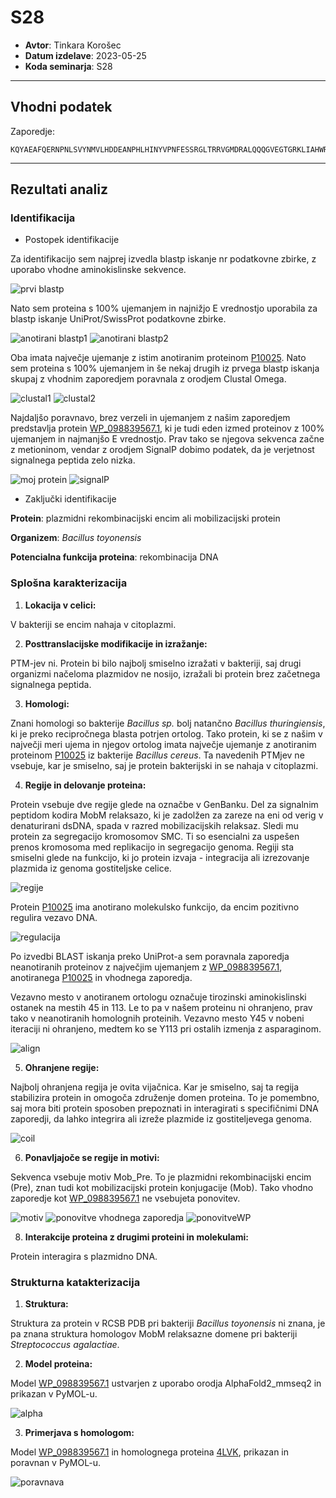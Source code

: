 # S28

- **Avtor**: Tinkara Korošec
- **Datum izdelave**: 2023-05-25
- **Koda seminarja**: S28

---
## Vhodni podatek

Zaporedje: 
```
KQYAEAFQERNPNLSVYNMVLHDDEANPHLHINYVPNFESSRGLTRRVGMDRALQQQGVEGTGRKLIAHWRALETAYIEQLAKEYIPNFERANVGSHKYMKVRQYKEYAE
```
---
## Rezultati analiz

### Identifikacija

* Postopek identifikacije

Za identifikacijo sem najprej izvedla blastp iskanje nr podatkovne zbirke, z uporabo vhodne aminokislinske sekvence.

![prvi blastp](s28-prvi_blastp.png)

Nato sem proteina s 100% ujemanjem in najnižjo E vrednostjo uporabila za blastp iskanje UniProt/SwissProt podatkovne zbirke. 

![anotirani blastp1](s28-anotirani_blastp1.png)
![anotirani blastp2](s28-anotirani_blastp2.png)

Oba imata največje ujemanje z istim anotiranim proteinom [P10025](https://www.uniprot.org/uniprotkb/P10025/entry#ptm_processing).
Nato sem proteina s 100% ujemanjem in še nekaj drugih iz prvega blastp iskanja skupaj z vhodnim zaporedjem poravnala z orodjem Clustal Omega. 

![clustal1](s28-clustal1.png)
![clustal2](s28-clustal2.png)

Najdaljšo poravnavo, brez verzeli in ujemanjem z našim zaporedjem predstavlja protein [WP_098839567.1](https://www.ncbi.nlm.nih.gov/protein/WP_098839567.1?report=genbank&log$=prottop&blast_rank=3&RID=6XZ7VW05013), ki je tudi eden izmed proteinov z 100% ujemanjem in najmanjšo E vrednostjo. Prav tako se njegova sekvenca začne z metioninom, vendar z orodjem SignalP dobimo podatek, da je verjetnost signalnega peptida zelo nizka.

![moj protein](s28-moj_protein.png)
![signalP](s28-signalP.png)

* Zaključki identifikacije

**Protein**: plazmidni rekombinacijski encim ali mobilizacijski protein

**Organizem**: *Bacillus toyonensis*

**Potencialna funkcija proteina**: rekombinacija DNA

### Splošna karakterizacija
1. **Lokacija v celici:**

V bakteriji se encim nahaja v citoplazmi. 

2. **Posttranslacijske modifikacije in izražanje:**

PTM-jev ni. Protein bi bilo najbolj smiselno izražati v bakteriji, saj drugi organizmi načeloma plazmidov ne nosijo, izražali bi protein brez začetnega signalnega peptida. 

3. **Homologi:**

Znani homologi so bakterije *Bacillus sp.* bolj natančno *Bacillus thuringiensis*, ki je preko recipročnega blasta potrjen ortolog. 
Tako protein, ki se z našim v največji meri ujema in njegov ortolog imata največje ujemanje z anotiranim proteinom [P10025](https://www.uniprot.org/uniprotkb/P10025/entry#ptm_processing) iz bakterije *Bacillus cereus*. Ta navedenih PTMjev ne vsebuje, kar je smiselno, saj je protein bakterijski in se nahaja v citoplazmi.

4. **Regije in delovanje proteina:**

Protein vsebuje dve regije glede na označbe v GenBanku. Del za signalnim peptidom kodira MobM relaksazo, ki je zadolžen za zareze na eni od verig v denaturirani dsDNA, spada v razred mobilizacijskih relaksaz. Sledi mu protein za segregacijo kromosomov SMC. Ti so esencialni za uspešen prenos kromosoma med replikacijo in segregacijo genoma. Regiji sta smiselni glede na funkcijo, ki jo protein izvaja - integracija ali izrezovanje plazmida iz genoma gostiteljske celice. 

![regije](s28-regije.png)

Protein [P10025](https://www.uniprot.org/uniprotkb/P10025/entry#ptm_processing) ima anotirano molekulsko funkcijo, da encim pozitivno regulira vezavo DNA. 

![regulacija](s28-regulacija.png)

Po izvedbi BLAST iskanja preko UniProt-a sem poravnala zaporedja neanotiranih proteinov z največjim ujemanjem z [WP_098839567.1](https://www.ncbi.nlm.nih.gov/protein/WP_098839567.1?report=genbank&log$=prottop&blast_rank=3&RID=6XZ7VW05013), anotiranega [P10025](https://www.uniprot.org/uniprotkb/P10025/entry#ptm_processing) in vhodnega zaporedja.

Vezavno mesto v anotiranem ortologu označuje tirozinski aminokislinski ostanek na mestih 45 in 113. Le to pa v našem proteinu ni ohranjeno, prav tako v neanotiranih homolognih proteinih. Vezavno mesto Y45 v nobeni iteraciji ni ohranjeno, medtem ko se Y113 pri ostalih izmenja z asparaginom. 

![align](s28-align.png)

5. **Ohranjene regije:**

Najbolj ohranjena regija je ovita vijačnica. Kar je smiselno, saj ta regija stabilizira protein in omogoča združenje domen proteina. To je pomembno, saj mora biti protein sposoben prepoznati in interagirati s specifičnimi DNA zaporedji, da lahko integrira ali izreže plazmide iz gostiteljevega genoma.

![coil](s28-coil.png)

6. **Ponavljajoče se regije in motivi:**

Sekvenca vsebuje motiv Mob_Pre. To je plazmidni rekombinacijski encim (Pre), znan tudi kot mobilizacijski protein konjugacije (Mob). Tako vhodno zaporedje kot [WP_098839567.1](https://www.ncbi.nlm.nih.gov/protein/WP_098839567.1?report=genbank&log$=prottop&blast_rank=3&RID=6XZ7VW05013) ne vsebujeta ponovitev. 

![motiv](s28-motiv.png)
![ponovitve vhodnega zaporedja](s28-pon.png)
![ponovitveWP](s28-ponWP.png)

8. **Interakcije proteina z drugimi proteini in molekulami:**

Protein interagira s plazmidno DNA.

### Strukturna katakterizacija
1. **Struktura:**

Struktura za protein v RCSB PDB pri bakteriji *Bacillus toyonensis* ni znana, je pa znana struktura homologov MobM relaksazne domene pri bakteriji *Streptococcus agalactiae*.

2. **Model proteina:**

Model [WP_098839567.1](https://www.ncbi.nlm.nih.gov/protein/WP_098839567.1?report=genbank&log$=prottop&blast_rank=3&RID=6XZ7VW05013) ustvarjen z uporabo orodja AlphaFold2_mmseq2 in prikazan v PyMOL-u.

![alpha](s28-alpha.png)

3. **Primerjava s homologom:**

Model [WP_098839567.1](https://www.ncbi.nlm.nih.gov/protein/WP_098839567.1?report=genbank&log$=prottop&blast_rank=3&RID=6XZ7VW05013) in homolognega proteina [4LVK](https://www.rcsb.org/structure/4LVK), prikazan in poravnan v PyMOL-u.

![poravnava](s28-poravnava.png)

